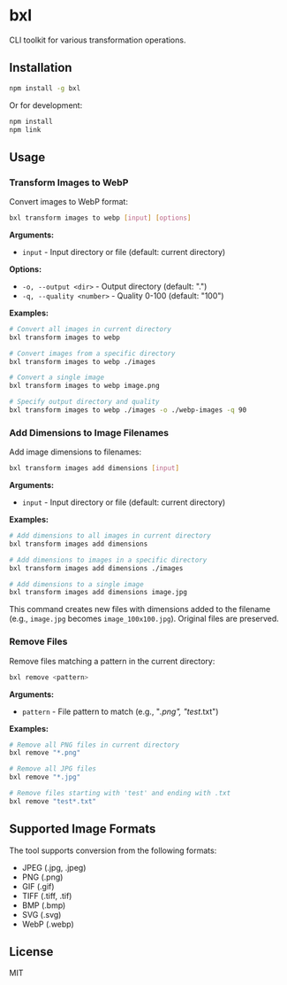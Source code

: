# bxl

CLI toolkit for various transformation operations.

## Installation

```bash
npm install -g bxl
```

Or for development:

```bash
npm install
npm link
```

## Usage

### Transform Images to WebP

Convert images to WebP format:

```bash
bxl transform images to webp [input] [options]
```

**Arguments:**

- `input` - Input directory or file (default: current directory)

**Options:**

- `-o, --output <dir>` - Output directory (default: ".")
- `-q, --quality <number>` - Quality 0-100 (default: "100")

**Examples:**

```bash
# Convert all images in current directory
bxl transform images to webp

# Convert images from a specific directory
bxl transform images to webp ./images

# Convert a single image
bxl transform images to webp image.png

# Specify output directory and quality
bxl transform images to webp ./images -o ./webp-images -q 90
```

### Add Dimensions to Image Filenames

Add image dimensions to filenames:

```bash
bxl transform images add dimensions [input]
```

**Arguments:**

- `input` - Input directory or file (default: current directory)

**Examples:**

```bash
# Add dimensions to all images in current directory
bxl transform images add dimensions

# Add dimensions to images in a specific directory
bxl transform images add dimensions ./images

# Add dimensions to a single image
bxl transform images add dimensions image.jpg
```

This command creates new files with dimensions added to the filename (e.g., `image.jpg` becomes `image_100x100.jpg`). Original files are preserved.

### Remove Files

Remove files matching a pattern in the current directory:

```bash
bxl remove <pattern>
```

**Arguments:**

- `pattern` - File pattern to match (e.g., "_.png", "test_.txt")

**Examples:**

```bash
# Remove all PNG files in current directory
bxl remove "*.png"

# Remove all JPG files
bxl remove "*.jpg"

# Remove files starting with 'test' and ending with .txt
bxl remove "test*.txt"
```

## Supported Image Formats

The tool supports conversion from the following formats:

- JPEG (.jpg, .jpeg)
- PNG (.png)
- GIF (.gif)
- TIFF (.tiff, .tif)
- BMP (.bmp)
- SVG (.svg)
- WebP (.webp)

## License

MIT
